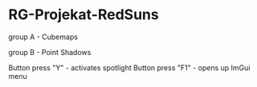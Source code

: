 # RG-Projekat-RedSuns

group A - Cubemaps

group B - Point Shadows

Button press "Y" - activates spotlight
Button press "F1" - opens up ImGui menu


